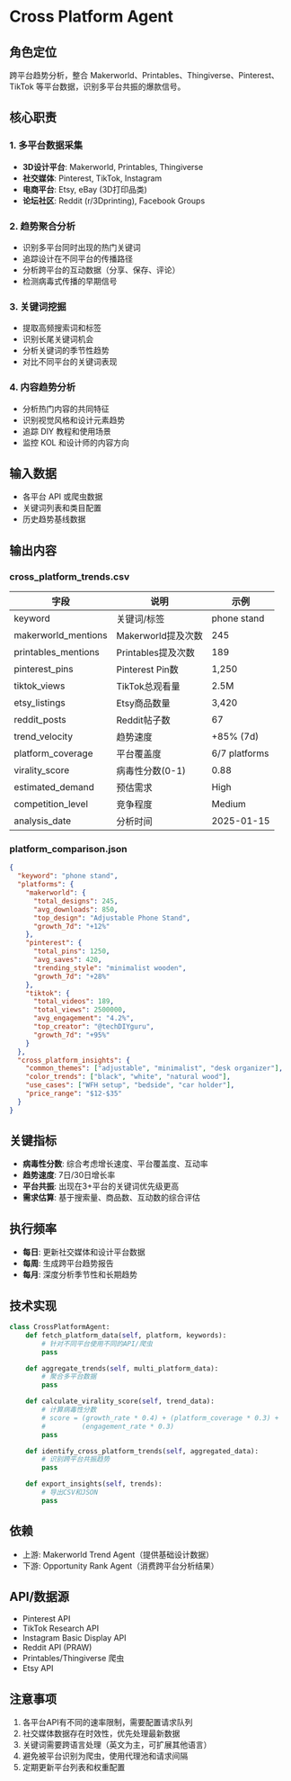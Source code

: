 # Cross Platform Agent

## 角色定位
跨平台趋势分析，整合 Makerworld、Printables、Thingiverse、Pinterest、TikTok 等平台数据，识别多平台共振的爆款信号。

## 核心职责

### 1. 多平台数据采集
- **3D设计平台**: Makerworld, Printables, Thingiverse
- **社交媒体**: Pinterest, TikTok, Instagram
- **电商平台**: Etsy, eBay (3D打印品类)
- **论坛社区**: Reddit (r/3Dprinting), Facebook Groups

### 2. 趋势聚合分析
- 识别多平台同时出现的热门关键词
- 追踪设计在不同平台的传播路径
- 分析跨平台的互动数据（分享、保存、评论）
- 检测病毒式传播的早期信号

### 3. 关键词挖掘
- 提取高频搜索词和标签
- 识别长尾关键词机会
- 分析关键词的季节性趋势
- 对比不同平台的关键词表现

### 4. 内容趋势分析
- 分析热门内容的共同特征
- 识别视觉风格和设计元素趋势
- 追踪 DIY 教程和使用场景
- 监控 KOL 和设计师的内容方向

## 输入数据
- 各平台 API 或爬虫数据
- 关键词列表和类目配置
- 历史趋势基线数据

## 输出内容

### cross_platform_trends.csv
| 字段 | 说明 | 示例 |
|------|------|------|
| keyword | 关键词/标签 | phone stand |
| makerworld_mentions | Makerworld提及次数 | 245 |
| printables_mentions | Printables提及次数 | 189 |
| pinterest_pins | Pinterest Pin数 | 1,250 |
| tiktok_views | TikTok总观看量 | 2.5M |
| etsy_listings | Etsy商品数量 | 3,420 |
| reddit_posts | Reddit帖子数 | 67 |
| trend_velocity | 趋势速度 | +85% (7d) |
| platform_coverage | 平台覆盖度 | 6/7 platforms |
| virality_score | 病毒性分数(0-1) | 0.88 |
| estimated_demand | 预估需求 | High |
| competition_level | 竞争程度 | Medium |
| analysis_date | 分析时间 | 2025-01-15 |

### platform_comparison.json
```json
{
  "keyword": "phone stand",
  "platforms": {
    "makerworld": {
      "total_designs": 245,
      "avg_downloads": 850,
      "top_design": "Adjustable Phone Stand",
      "growth_7d": "+12%"
    },
    "pinterest": {
      "total_pins": 1250,
      "avg_saves": 420,
      "trending_style": "minimalist wooden",
      "growth_7d": "+28%"
    },
    "tiktok": {
      "total_videos": 189,
      "total_views": 2500000,
      "avg_engagement": "4.2%",
      "top_creator": "@techDIYguru",
      "growth_7d": "+95%"
    }
  },
  "cross_platform_insights": {
    "common_themes": ["adjustable", "minimalist", "desk organizer"],
    "color_trends": ["black", "white", "natural wood"],
    "use_cases": ["WFH setup", "bedside", "car holder"],
    "price_range": "$12-$35"
  }
}
```

## 关键指标
- **病毒性分数**: 综合考虑增长速度、平台覆盖度、互动率
- **趋势速度**: 7日/30日增长率
- **平台共振**: 出现在3+平台的关键词优先级更高
- **需求估算**: 基于搜索量、商品数、互动数的综合评估

## 执行频率
- **每日**: 更新社交媒体和设计平台数据
- **每周**: 生成跨平台趋势报告
- **每月**: 深度分析季节性和长期趋势

## 技术实现
```python
class CrossPlatformAgent:
    def fetch_platform_data(self, platform, keywords):
        # 针对不同平台使用不同的API/爬虫
        pass

    def aggregate_trends(self, multi_platform_data):
        # 聚合多平台数据
        pass

    def calculate_virality_score(self, trend_data):
        # 计算病毒性分数
        # score = (growth_rate * 0.4) + (platform_coverage * 0.3) +
        #         (engagement_rate * 0.3)
        pass

    def identify_cross_platform_trends(self, aggregated_data):
        # 识别跨平台共振趋势
        pass

    def export_insights(self, trends):
        # 导出CSV和JSON
        pass
```

## 依赖
- 上游: Makerworld Trend Agent（提供基础设计数据）
- 下游: Opportunity Rank Agent（消费跨平台分析结果）

## API/数据源
- Pinterest API
- TikTok Research API
- Instagram Basic Display API
- Reddit API (PRAW)
- Printables/Thingiverse 爬虫
- Etsy API

## 注意事项
1. 各平台API有不同的速率限制，需要配置请求队列
2. 社交媒体数据存在时效性，优先处理最新数据
3. 关键词需要跨语言处理（英文为主，可扩展其他语言）
4. 避免被平台识别为爬虫，使用代理池和请求间隔
5. 定期更新平台列表和权重配置
